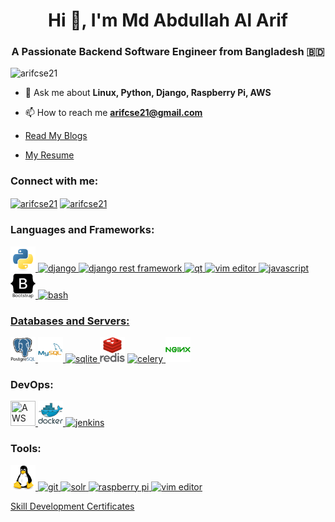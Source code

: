 <h1 align="center">Hi 👋, I'm Md Abdullah Al Arif</h1>
<h3 align="center">A Passionate Backend Software Engineer from Bangladesh 🇧🇩</h3>

<p align="left"> <img src="https://komarev.com/ghpvc/?username=arifcse21&label=Profile%20views&color=0e75b6&style=flat" alt="arifcse21" /> </p>


- 💬 Ask me about **Linux, Python, Django, Raspberry Pi, AWS**

- 📫 How to reach me **arifcse21@gmail.com**

- <a href="https://medium.com/@arifcse21" target="_blank">Read My Blogs</a>
- <a href="https://docs.google.com/document/d/11GdbzV8fL9NRfPwpKTdU9FGUaGzibN4GlB2_e589tO0/edit?usp=sharing" target="_blank">My Resume</a>

<h3 align="left">Connect with me:</h3>
<p align="left">
<a href="https://linkedin.com/in/arifcse21" target="blank"><img align="center" src="https://raw.githubusercontent.com/rahuldkjain/github-profile-readme-generator/master/src/images/icons/Social/linked-in-alt.svg" alt="arifcse21" height="30" width="40" title="Md Abdullah Al Arif"/></a>
<a href="https://t.me/Arifcse21" target="_blank" ><img align="center" src="https://cdn4.iconfinder.com/data/icons/logos-and-brands/512/335_Telegram_logo-1024.png" alt="arifcse21" height="30" width="40" title="@Arifcse21"/></a>
</p>

<h3 align="left">Languages and Frameworks:</h3>
<p align="left"> 
<a href="https://www.python.org" target="_blank" rel="noreferrer"> <img src="https://raw.githubusercontent.com/devicons/devicon/master/icons/python/python-original.svg" alt="python" width="40" height="40" title="Python3"/> </a> 
  <a href="https://www.djangoproject.com/" target="_blank" rel="noreferrer"> <img src="https://cdn.worldvectorlogo.com/logos/django.svg" alt="django" width="40" height="40" title="Django"/> </a> 
   <a href="https://www.django-rest-framework.org/" target="_blank" rel="noreferrer"> <img src="https://storage.caktusgroup.com/media/blog-images/drf-logo2.png" alt="django rest framework" width="40" height="40" title="DjangoREST" /> </a>
 <a href="https://www.qt.io/" target="_blank" rel="noreferrer"> <img src="https://upload.wikimedia.org/wikipedia/commons/0/0b/Qt_logo_2016.svg" alt="qt" width="40" height="40" title="PyQT"/> </a> 
  <a href="https://docs.ros.org/en/humble/index.html" target="_blank" rel="noreferrer"> <img src="https://avatars.githubusercontent.com/u/3979232?s=200&v=4" alt="vim editor" width="40" height="40" title="Robot OS v.2"/> </a>
<a href="https://developer.mozilla.org/en-US/docs/Web/JavaScript" target="_blank" rel="noreferrer"> <img src="https://upload.wikimedia.org/wikipedia/commons/9/99/Unofficial_JavaScript_logo_2.svg" alt="javascript" width="40" height="40" title="Javascript" /> </a>
 <a href="https://getbootstrap.com" target="_blank" rel="noreferrer"> <img src="https://raw.githubusercontent.com/devicons/devicon/master/icons/bootstrap/bootstrap-plain-wordmark.svg" alt="bootstrap" width="40" height="40" title="Bootstrap" /> </a> 
 <a href="https://www.gnu.org/software/bash/" target="_blank" rel="noreferrer"> <img src="https://www.vectorlogo.zone/logos/gnu_bash/gnu_bash-icon.svg" alt="bash" width="40" height="40" title="BASH"/> 
</p>

<h3 align="left">Databases and Servers:</h3>
<p align="left"> 
<a href="https://www.postgresql.org" target="_blank" rel="noreferrer"> <img src="https://raw.githubusercontent.com/devicons/devicon/master/icons/postgresql/postgresql-original-wordmark.svg" alt="postgresql" width="40" height="40" title="PostgreSQL"/> </a>
<a href="https://www.mysql.com/" target="_blank" rel="noreferrer"> <img src="https://raw.githubusercontent.com/devicons/devicon/master/icons/mysql/mysql-original-wordmark.svg" alt="mysql" width="40" height="40" title="MySQL"/> </a> 
<a href="https://www.sqlite.org/" target="_blank" rel="noreferrer"> <img src="https://www.vectorlogo.zone/logos/sqlite/sqlite-icon.svg" alt="sqlite" width="40" height="40" title="sqlite3" /> </a>
<a href="https://redis.io" target="_blank" rel="noreferrer"> <img src="https://raw.githubusercontent.com/devicons/devicon/master/icons/redis/redis-original-wordmark.svg" alt="redis" width="40" height="40" title="Redis"/></a>
<a href="https://docs.celeryq.dev/en/stable/" target="_blank" rel="noreferrer"> <img src="https://img.stackshare.io/service/1075/celery.png" alt="celery" width="40" height="40" title="celery"/> </a> 
<a href="https://www.nginx.com" target="_blank" rel="noreferrer"> <img src="https://raw.githubusercontent.com/devicons/devicon/master/icons/nginx/nginx-original.svg" alt="nginx" width="40" height="40" title="Nginx" /> </a> 
</p>

<h3 align="left">DevOps:</h3>
<p align="left">
 <a href="https://aws.amazon.com" target="_blank" rel="noreferrer"> <img src="https://upload.wikimedia.org/wikipedia/commons/9/93/Amazon_Web_Services_Logo.svg" width="40" height="40" title="AWS"/> </a> 
 <a href="https://www.docker.com/" target="_blank" rel="noreferrer"> <img src="https://raw.githubusercontent.com/devicons/devicon/master/icons/docker/docker-original-wordmark.svg" alt="docker" width="40" height="40" title="Docker"/> </a> 
 <a href="https://www.jenkins.io" target="_blank" rel="noreferrer"> <img src="https://www.vectorlogo.zone/logos/jenkins/jenkins-icon.svg" alt="jenkins" width="40" height="40" title="Jenkins"/> </a> 
</p>


<h3 align="left">Tools:</h3>
<p align="left">
<a href="https://www.linux.org/" target="_blank" rel="noreferrer"> <img src="https://raw.githubusercontent.com/devicons/devicon/master/icons/linux/linux-original.svg" alt="linux" width="40" height="40" title="I Love Linux"/> </a>
</a>  <a href="https://git-scm.com/" target="_blank" rel="noreferrer"> <img src="https://www.vectorlogo.zone/logos/git-scm/git-scm-icon.svg" alt="git" width="40" height="40" title="GIT"/> </a> 
<a href="https://lucene.apache.org/solr/" target="_blank" rel="noreferrer"> <img src="https://www.vectorlogo.zone/logos/apache_solr/apache_solr-icon.svg" alt="solr" width="40" height="40" title="Solr Search"/> </a> 
<a href="https://www.raspberrypi.org/" target="_blank" rel="noreferrer"> <img src="https://cdn-icons-png.flaticon.com/512/5969/5969184.png" alt="raspberry pi" width="40" height="40" title="Raspberry Pi"/> </a> 
<a href="https://www.vim.org/" target="_blank" rel="noreferrer"> <img src="https://cdn.freebiesupply.com/logos/large/2x/vim-logo-png-transparent.png" alt="vim editor" width="40" height="40" title="VIM terminal text editor"/> </a>
</p>

<p align="left">
<a href="https://docs.google.com/document/d/1pUWfr2y7MOOCqwLyhK5XlvB4HuM3lKVqpwJK2NHEWfU/edit?usp=sharing">Skill Development Certificates</a> 
</p>
